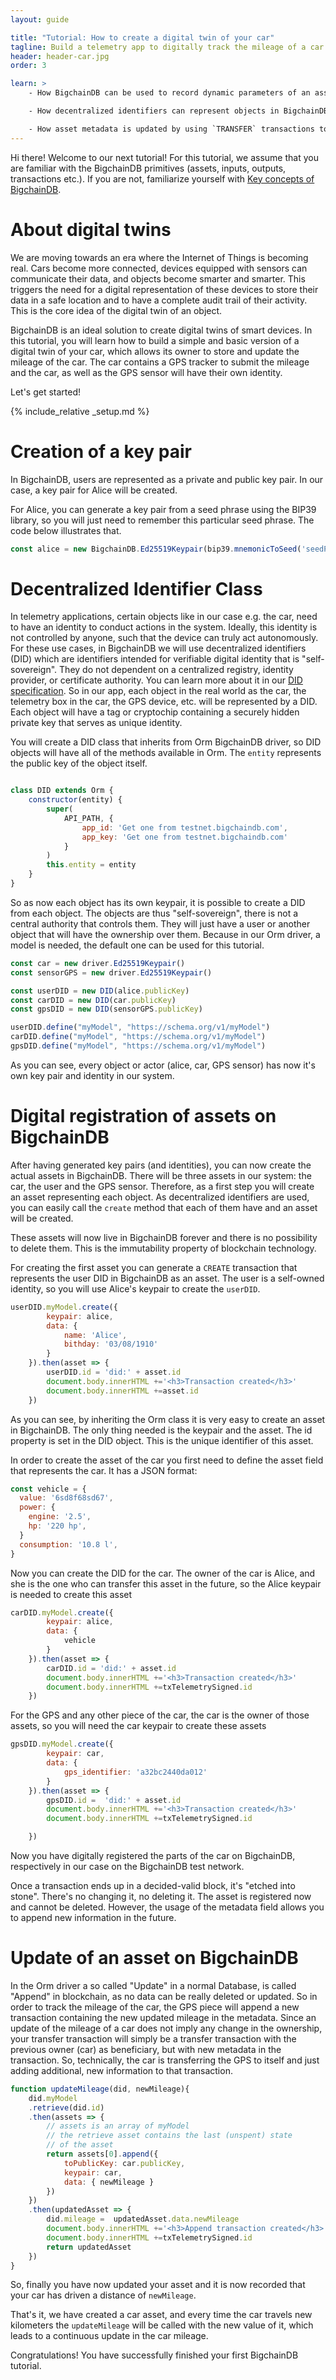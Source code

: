 ```yaml
---
layout: guide

title: "Tutorial: How to create a digital twin of your car"
tagline: Build a telemetry app to digitally track the mileage of a car
header: header-car.jpg
order: 3

learn: >
    - How BigchainDB can be used to record dynamic parameters of an asset

    - How decentralized identifiers can represent objects in BigchainDB

    - How asset metadata is updated by using `TRANSFER` transactions to change the state of an asset (the mileage of a car in our example)
---
```


Hi there! Welcome to our next tutorial! For this tutorial, we assume that you are familiar with the BigchainDB primitives (assets, inputs, outputs, transactions etc.). If you are not, familiarize yourself with [Key concepts of BigchainDB](../key-concepts-of-bigchaindb/).

# About digital twins

We are moving towards an era where the Internet of Things is becoming real. Cars become more connected, devices equipped with sensors can communicate their data, and objects become smarter and smarter. This triggers the need for a digital representation of these devices to store their data in a safe location and to have a complete audit trail of their activity. This is the core idea of the digital twin of an object.

BigchainDB is an ideal solution to create digital twins of smart devices. In this tutorial, you will learn how to build a simple and basic version of a digital twin of your car, which allows its owner to store and update the mileage of the car. The car contains a GPS tracker to submit the mileage and the car, as well as the GPS sensor will have their own identity.

Let's get started!

{% include_relative _setup.md %}

# Creation of a key pair

In BigchainDB, users are represented as a private and public key pair. In our case, a key pair for Alice will be created.

For Alice, you can generate a key pair from a seed phrase using the BIP39 library, so you will just need to remember this particular seed phrase. The code below illustrates that.

```js
const alice = new BigchainDB.Ed25519Keypair(bip39.mnemonicToSeed('seedPhrase').slice(0,32))
```

# Decentralized Identifier Class

In telemetry applications, certain objects like in our case e.g. the car, need to have an identity to conduct actions in the system. Ideally, this identity is not controlled by anyone, such that the device can truly act autonomously. For these use cases, in BigchainDB we will use decentralized identifiers (DID) which are identifiers intended for verifiable digital identity that is "self-sovereign". They do not dependent on a centralized registry, identity provider, or certificate authority. You can learn more about it in our [DID specification](https://w3c-ccg.github.io/did-spec/).
So in our app, each object in the real world as the car, the telemetry box in the car, the GPS device, etc. will be represented by a DID. Each object will have a tag or cryptochip containing a securely hidden private key that serves as unique identity.

You will create a DID class that inherits from Orm BigchainDB driver, so DID objects will have all of the methods available in Orm. The `entity` represents the public key of the object itself.

```js

class DID extends Orm {
    constructor(entity) {
        super(
            API_PATH, {
                app_id: 'Get one from testnet.bigchaindb.com',
                app_key: 'Get one from testnet.bigchaindb.com'
            }
        )
        this.entity = entity
    }
}
```


So as now each object has its own keypair, it is possible to create a DID from each object. The objects are thus "self-sovereign", there is not a central authority that controls them. They will just have a user or another object that will have the ownership over them. Because in our Orm driver, a model is needed, the default one can be used for this tutorial.

```js
const car = new driver.Ed25519Keypair()
const sensorGPS = new driver.Ed25519Keypair()

const userDID = new DID(alice.publicKey)
const carDID = new DID(car.publicKey)
const gpsDID = new DID(sensorGPS.publicKey)

userDID.define("myModel", "https://schema.org/v1/myModel")
carDID.define("myModel", "https://schema.org/v1/myModel")
gpsDID.define("myModel", "https://schema.org/v1/myModel")
```
As you can see, every object or actor (alice, car, GPS sensor) has now it's own key pair and identity in our system.

# Digital registration of assets on BigchainDB

After having generated key pairs (and identities), you can now create the actual assets in BigchainDB. There will be three assets in our system: the car, the user and the GPS sensor. Therefore, as a first step you will create an asset representing each object. As decentralized identifiers are used, you can easily call the `create` method that each of them have and an asset will be created.

These assets will now live in BigchainDB forever and there is no possibility to delete them. This is the immutability property of blockchain technology.

For creating the first asset you can generate a `CREATE` transaction that represents the user DID in BigchainDB as an asset. The user is a self-owned identity, so you will use Alice's keypair to create the `userDID`.

```js
userDID.myModel.create({
        keypair: alice,
        data: {
            name: 'Alice',
            bithday: '03/08/1910'
        }
    }).then(asset => {
        userDID.id = 'did:' + asset.id
        document.body.innerHTML +='<h3>Transaction created</h3>'
        document.body.innerHTML +=asset.id
    })
```
As you can see, by inheriting the Orm class it is very easy to create an asset in BigchainDB. The only thing needed is the keypair and the asset.
The id property is set in the DID object. This is the unique identifier of this asset.

In order to create the asset of the car you first need to define the asset field that represents the car. It has a JSON format:

```js
const vehicle = {
  value: '6sd8f68sd67',
  power: {
    engine: '2.5',
    hp: '220 hp',
  }
  consumption: '10.8 l',
}
```

Now you can create the DID for the car. The owner of the car is Alice, and she is the one who can transfer this asset in the future, so the Alice keypair is needed to create this asset


```js
carDID.myModel.create({
        keypair: alice,
        data: {
            vehicle
        }
    }).then(asset => {
        carDID.id = 'did:' + asset.id
        document.body.innerHTML +='<h3>Transaction created</h3>'
        document.body.innerHTML +=txTelemetrySigned.id
    })
```

For the GPS and any other piece of the car, the car is the owner of those assets, so you will need the car keypair to create these assets

```js
gpsDID.myModel.create({
        keypair: car,
        data: {
            gps_identifier: 'a32bc2440da012'
        }
    }).then(asset => {
        gpsDID.id =  'did:' + asset.id
        document.body.innerHTML +='<h3>Transaction created</h3>'
        document.body.innerHTML +=txTelemetrySigned.id

    })
```


Now you have digitally registered the parts of the car on BigchainDB, respectively in our case on the BigchainDB test network.

Once a transaction ends up in a decided-valid block, it's "etched into stone". There's no changing it, no deleting it. The asset is registered now and cannot be deleted. However, the usage of the metadata field allows you to append new information in the future.


# Update of an asset on BigchainDB

In the Orm driver a so called "Update" in a normal Database, is called "Append" in blockchain, as no data can be really deleted or updated. So in order to track the mileage of the car, the GPS piece will append a new transaction containing the new updated mileage in the metadata.
Since an update of the mileage of a car does not imply any change in the ownership, your transfer transaction will simply be a transfer transaction with the previous owner (car) as beneficiary, but with new metadata in the transaction. So, technically, the car is transferring the GPS to itself and just adding additional, new information to that transaction.


```js
function updateMileage(did, newMileage){
    did.myModel
    .retrieve(did.id)
    .then(assets => {
        // assets is an array of myModel
        // the retrieve asset contains the last (unspent) state
        // of the asset
        return assets[0].append({
            toPublicKey: car.publicKey,
            keypair: car,
            data: { newMileage }
        })
    })
    .then(updatedAsset => {
        did.mileage =  updatedAsset.data.newMileage
        document.body.innerHTML +='<h3>Append transaction created</h3>'
        document.body.innerHTML +=txTelemetrySigned.id
        return updatedAsset
    })
}
```

So, finally you have now updated your asset and it is now recorded that your car has driven a distance of `newMileage`.

That's it, we have created a car asset, and every time the car travels new kilometers the `updateMileage` will be called with the new value of it, which leads to a continuous update in the car mileage.

Congratulations! You have successfully finished your first BigchainDB tutorial.
